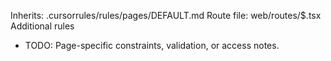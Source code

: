 Inherits: .cursorrules/rules/pages/DEFAULT.md
Route file: web/routes/$.tsx
Additional rules
- TODO: Page-specific constraints, validation, or access notes.
